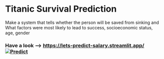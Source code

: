 # Titanic Survival Prediction 
Make a system that tells whether the person will be saved from sinking and What factors were most likely to lead to success, socioeconomic status, age, gender
### Have a look --> https://lets-predict-salary.streamlit.app/  [![Predict](https://img.shields.io/badge/Streamlit-blue)](https://titanic-survival-prediction-using-ml.streamlit.app/)
